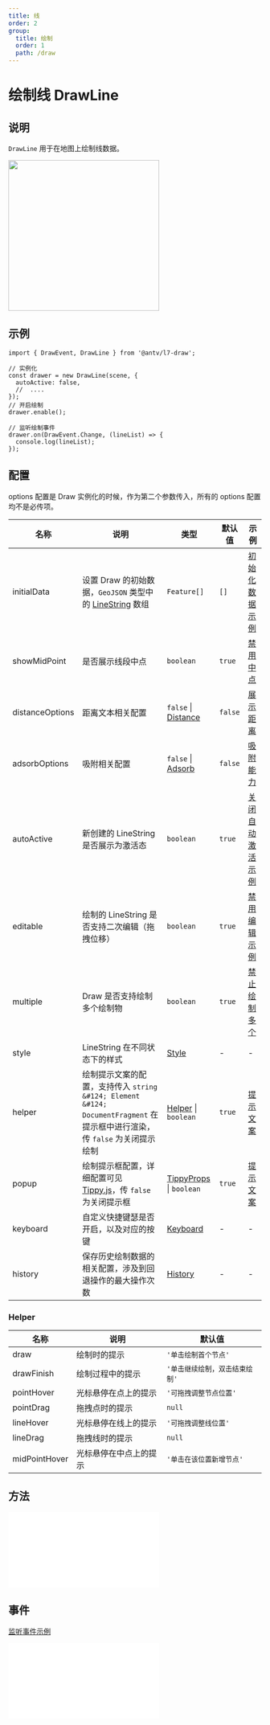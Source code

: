 ```yaml
---
title: 线
order: 2
group:
  title: 绘制
  order: 1
  path: /draw
---
```


# 绘制线 DrawLine

## 说明

`DrawLine` 用于在地图上绘制线数据。

<img src="https://gw.alipayobjects.com/mdn/rms_2591f5/afts/img/A*QHhySoSASjsAAAAAAAAAAAAAARQnAQ" width="300" />

## 示例

```tsx | pure
import { DrawEvent, DrawLine } from '@antv/l7-draw';

// 实例化
const drawer = new DrawLine(scene, {
  autoActive: false,
  //  ....
});
// 开启绘制
drawer.enable();

// 监听绘制事件
drawer.on(DrawEvent.Change, (lineList) => {
  console.log(lineList);
});
```

## 配置

options 配置是 Draw 实例化的时候，作为第二个参数传入，所有的 options 配置均不是必传项。

| 名称            | 说明                                                                                                                       | 类型                                                                           | 默认值  | 示例                                        |
| --------------- | -------------------------------------------------------------------------------------------------------------------------- | ------------------------------------------------------------------------------ | ------- |-------------------------------------------|
| initialData     | 设置 Draw 的初始数据，`GeoJSON` 类型中的 [LineString](https://datatracker.ietf.org/doc/html/rfc7946#section-3.1.4) 数组    | `Feature[]`                                                                    | `[]`    | [初始化数据示例](/example/line/initial-data)     |
| showMidPoint    | 是否展示线段中点                                                                                                           | `boolean`                                                                      | `true`  | [禁用中点](/example/line/mid-point)           |
| distanceOptions | 距离文本相关配置                                                                                                           | `false` &#124; [Distance](/docs/super/distance#配置)                           | `false` | [展示距离](/example/line/distance)            |
| adsorbOptions   | 吸附相关配置                                                                                                               | `false` &#124; [Adsorb](/docs/super/adsorb#配置)                               | `false` | [吸附能力](/example/line/adsorb)              |
| autoActive      | 新创建的 LineString 是否展示为激活态                                                                                       | `boolean`                                                                      | `true`  | [关闭自动激活示例](/example/line/auto-active)     |
| editable        | 绘制的 LineString 是否支持二次编辑（拖拽位移）                                                                             | `boolean`                                                                      | `true`  | [禁用编辑示例](/example/line/editable)          |
| multiple        | Draw 是否支持绘制多个绘制物                                                                                                | `boolean`                                                                      | `true`  | [禁止绘制多个](/example/line/multiple#始终最多绘制一个) |
| style           | LineString 在不同状态下的样式                                                                                              | [Style](/docs/super/style#配置)                                                | -       | -                                         |
| helper          | 绘制提示文案的配置，支持传入 `string &#124; Element &#124; DocumentFragment` 在提示框中进行渲染，传 `false` 为关闭提示绘制 | [Helper](#helper) &#124; `boolean`                                             | `true`  | [提示文案](/example/common/helper)            |
| popup           | 绘制提示框配置，详细配置可见 [Tippy.js](https://atomiks.github.io/tippyjs/v6/all-props/)，传 `false` 为关闭提示框          | [TippyProps](https://atomiks.github.io/tippyjs/v6/all-props/) &#124; `boolean` | `true`  | [提示文案](/example/common/helper)            |
| keyboard        | 自定义快捷键瑟是否开启，以及对应的按键                                                                                     | [Keyboard](/docs/super/keyboard#配置)                                          | -       | -                                         |
| history         | 保存历史绘制数据的相关配置，涉及到回退操作的最大操作次数                                                                   | [History](/docs/super/history#配置)                                            | -       | -                                         |

### Helper

| 名称          | 说明                   | 默认值                         |
| ------------- | ---------------------- | ------------------------------ |
| draw          | 绘制时的提示           | `'单击绘制首个节点'`           |
| drawFinish    | 绘制过程中的提示       | `'单击继续绘制，双击结束绘制'` |
| pointHover    | 光标悬停在点上的提示   | `'可拖拽调整节点位置'`         |
| pointDrag     | 拖拽点时的提示         | `null`                         |
| lineHover     | 光标悬停在线上的提示   | `'可拖拽调整线位置'`           |
| lineDrag      | 拖拽线时的提示         | `null`                         |
| midPointHover | 光标悬停在中点上的提示 | `'单击在该位置新增节点'`       |

## 方法

<embed src="../method.md"></embed>

## 事件

[监听事件示例](/example/line/event)

<embed src="../event.md"></embed>
